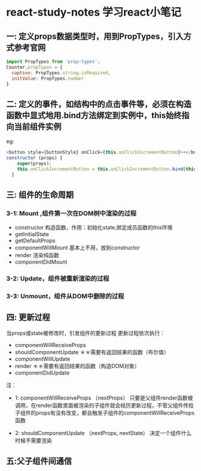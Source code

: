 # react-study-notes 学习react小笔记
## 一: 定义props数据类型时，用到PropTypes，引入方式参考官网
```js
import PropTypes from 'prop-types';
Counter.propTypes = {
  caption: PropTypes.string.isRequired,
  initValue: PropTypes.number
}
```
## 二: 定义的事件，如结构中的点击事件等，必须在构造函数中显式地用.bind方法绑定到实例中，this始终指向当前组件实例
eg:
```js
<button style={buttonStyle} onClick={this.onClickIncrementButton}>+</button>
constructor (props) {
    super(props);
    this.onClickIncrementButton = this.onClickIncrementButton.bind(this);
  }
```
## 三: 组件的生命周期
### 3-1: Mount ,组件第一次在DOM树中渲染的过程
* constructor 构造函数，作用：初始化state,绑定成员函数的this环境
* getInitialState
* getDefaultProps
* componentWillMount 基本上不用，放到constructor
* render  渲染纯函数
* componentDidMount  
### 3-2: Update，组件被重新渲染的过程
### 3-3: Unmount，组件从DOM中删除的过程

## 四: 更新过程
当props或state被修改时，引发组件的更新过程
更新过程依次执行：
* componentWillReceiveProps
* shouldComponentUpdate  ＊＊需要有返回结果的函数（布尔值）
* componentWillUpdate
* render  ＊＊需要有返回结果的函数（构造DOM对象）
* componentDidUpdate

注：
* 1: componentWillReceiveProps  （nextProps）
只要是父组件render函数被调用，在render函数里面被渲染的子组件就会经历更新过程，不管父组件传给子组件的props有没有改变，都会触发子组件的componentWillReceiveProps函数

* 2: shouldComponentUpdate （nextProps, nextState）
决定一个组件什么时候不需要渲染

## 五:父子组件间通信
